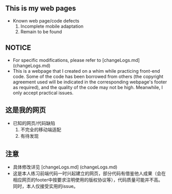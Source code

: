 ## This is my web pages
- Known web page/code defects
  1. Incomplete mobile adaptation
  2. Remain to be found
## NOTICE
- For specific modifications, please refer to [changeLogs.md] (changeLogs.md)
- This is a webpage that I created on a whim while practicing front-end code. Some of the code has been borrowed from others (the copyright agreement used will be indicated in the corresponding webpage's footer as required), and the quality of the code may not be high. Meanwhile, I only accept practical issues.
  
 
## 这是我的网页
- 已知的网页/代码缺陷
  1. 不完全的移动端适配
  2. 有待发现
## 注意
- 具体修改详见 [changeLogs.md] (changeLogs.md)
- 这是本人练习前端代码一时兴起建立的网页，部分代码有借鉴他人成果（会在相应网页的footer中按要求注明使用的版权协议等），代码质量可能并不高。同时，本人仅接受实用的issue。
